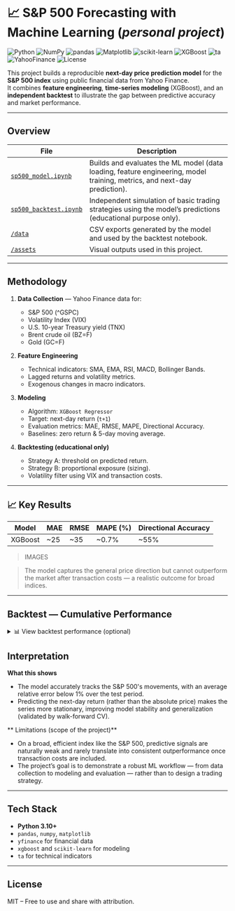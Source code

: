 # 📈 S&P 500 Forecasting with Machine Learning (*personal project*)

![Python](https://img.shields.io/badge/Python-3.10+-blue)
![NumPy](https://img.shields.io/badge/Library-NumPy-013243)
![pandas](https://img.shields.io/badge/Library-pandas-150458)
![Matplotlib](https://img.shields.io/badge/Visualization-Matplotlib-11557c)
![scikit-learn](https://img.shields.io/badge/Framework-scikit--learn-F7931E)
![XGBoost](https://img.shields.io/badge/Model-XGBoost-orange)
![ta](https://img.shields.io/badge/TechIndicator-lib%20ta-lightgrey)
![YahooFinance](https://img.shields.io/badge/Data-Yahoo%20Finance-2C7BB6)
![License](https://img.shields.io/badge/License-MIT-yellow)

This project builds a reproducible **next-day price prediction model** for the **S&P 500 index** using public financial data from Yahoo Finance.  
It combines **feature engineering**, **time-series modeling** (XGBoost), and an **independent backtest** to illustrate the gap between predictive accuracy and market performance.

---

## Overview

| File | Description |
|------|--------------|
| [`sp500_model.ipynb`](./sp500_model.ipynb) | Builds and evaluates the ML model (data loading, feature engineering, model training, metrics, and next-day prediction). |
| [`sp500_backtest.ipynb`](./sp500_backtest.ipynb) | Independent simulation of basic trading strategies using the model’s predictions (educational purpose only). |
| [`/data`](./data) | CSV exports generated by the model and used by the backtest notebook. |
| [`/assets`](./assets) | Visual outputs used in this project. |

---

## Methodology

1. **Data Collection** — Yahoo Finance data for:
   - S&P 500 (^GSPC)
   - Volatility Index (VIX)
   - U.S. 10-year Treasury yield (TNX)
   - Brent crude oil (BZ=F)
   - Gold (GC=F)

2. **Feature Engineering**
   - Technical indicators: SMA, EMA, RSI, MACD, Bollinger Bands.
   - Lagged returns and volatility metrics.
   - Exogenous changes in macro indicators.

3. **Modeling**
   - Algorithm: `XGBoost Regressor`
   - Target: next-day return (`t+1`)
   - Evaluation metrics: MAE, RMSE, MAPE, Directional Accuracy.
   - Baselines: zero return & 5-day moving average.

4. **Backtesting (educational only)**
   - Strategy A: threshold on predicted return.
   - Strategy B: proportional exposure (sizing).
   - Volatility filter using VIX and transaction costs.

---

## 📈 Key Results

| Model | MAE | RMSE | MAPE (%) | Directional Accuracy |
|-------|------|------|-----------|----------------------|
| XGBoost | ~25 | ~35 | ~0.7% | ~55% |

> IMAGES

> The model captures the general price direction but cannot outperform the market after transaction costs — a realistic outcome for broad indices.


---

## Backtest — Cumulative Performance

<details>
<summary>📊 View backtest performance (optional)</summary>

![Backtest Results](assets/sp500_backtest_results.png)

The backtest compares:
- **Buy & Hold (blue):** market performance,
- **Strategy A (orange):** threshold-based signals,
- **Strategy B (green):** dynamic position sizing.

While the model reproduces price movements, it does not outperform the market in this simple form — consistent with efficient market theory.

</details

---

## Interpretation

 **What this shows**
- The model accurately tracks the S&P 500's movements, with an average relative error below 1% over the test period.
- Predicting the next-day return (rather than the absolute price) makes the series more stationary, improving model stability and generalization (validated by walk-forward CV).

** Limitations (scope of the project)**
- On a broad, efficient index like the S&P 500, predictive signals are naturally weak and rarely translate into consistent outperformance once transaction costs are included.
- The project’s goal is to demonstrate a robust ML workflow — from data collection to modeling and evaluation — rather than to design a trading strategy.

---

## Tech Stack

- **Python 3.10+**
- `pandas`, `numpy`, `matplotlib`
- `yfinance` for financial data
- `xgboost` and `scikit-learn` for modeling
- `ta` for technical indicators

---

## License
MIT – Free to use and share with attribution. 

